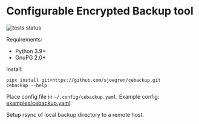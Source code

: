 # Configurable Encrypted Backup tool

![tests status](https://github.com/sjoegren/cebackup/workflows/tests/badge.svg)

Requirements:

* Python 3.9+
* GnuPG 2.0+

Install:

```
pipx install git+https://github.com/sjoegren/cebackup.git
cebackup --help
```

Place config file in `~/.config/cebackup.yaml`. Example config:
[examples/cebackup.yaml](examples/cebackup.yaml).

Setup rsync of local backup directory to a remote host.

